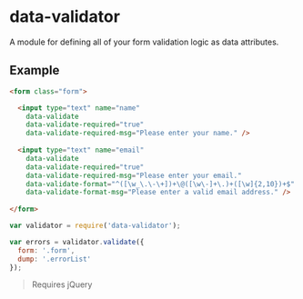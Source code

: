 # data-validator
A module for defining all of your form validation logic as data attributes.

## Example

```html
<form class="form">

  <input type="text" name="name"
    data-validate
    data-validate-required="true"
    data-validate-required-msg="Please enter your name." />
    
  <input type="text" name="email"
    data-validate
    data-validate-required="true"
    data-validate-required-msg="Please enter your email."
    data-validate-format="^([\w_\.\-\+])+\@([\w\-]+\.)+([\w]{2,10})+$"
    data-validate-format-msg="Please enter a valid email address." />
    
</form>
```

```javascript
var validator = require('data-validator');

var errors = validator.validate({
  form: '.form',
  dump: '.errorList'
});
```

> Requires jQuery
